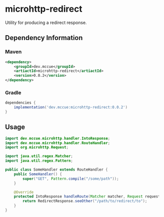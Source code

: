 # microhttp-redirect

Utility for producing a redirect response.

## Dependency Information

### Maven

```xml
<dependency>
    <groupId>dev.mccue</groupId>
    <artiactId>microhttp-redirect</artiactId>
    <version>0.0.2</version>
</dependency>
```

### Gradle

```groovy
dependencies {
    implementation('dev.mccue:microhttp-redirect:0.0.2')
}
```

## Usage

```java
import dev.mccue.microhttp.handler.IntoResponse;
import dev.mccue.microhttp.handler.RouteHandler;
import org.microhttp.Request;

import java.util.regex.Matcher;
import java.util.regex.Pattern;

public class SomeHandler extends RouteHandler {
    public SomeHandler() {
        super("GET", Pattern.compile("/some/path"));
    }

    @Override
    protected IntoResponse handleRoute(Matcher matcher, Request request) {
        return RedirectResponse.seeOther("/path/to/redirect/to");
    }
}
```
